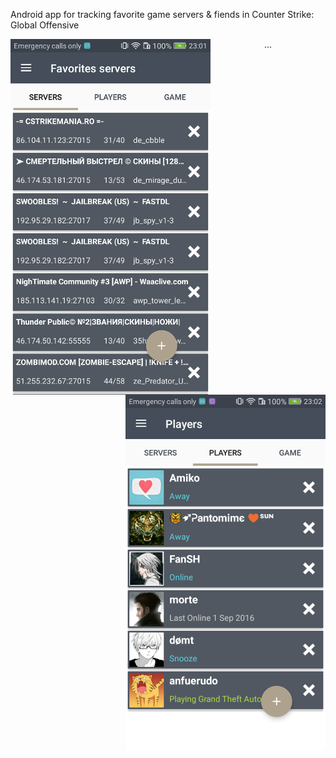 Android app for tracking favorite game servers & fiends in Counter Strike: Global Offensive

<div align="center">
    <img align="left" margin-left="20" src="./screenshots/servers.png?raw=true">...<img align="right" src="./screenshots/players.png?raw=true">
</div>
